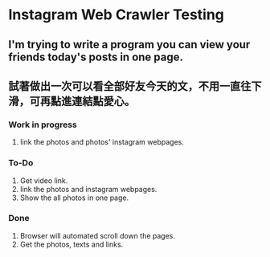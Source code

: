# Instagram Web Crawler Testing


## I'm trying to write a program you can view your friends today's posts in one page.
## 試著做出一次可以看全部好友今天的文，不用一直往下滑，可再點進連結點愛心。


### Work in progress
1. link the photos and photos' instagram webpages.


### To-Do

1. Get video link.
2. link the photos and instagram webpages.
3. Show the all photos in one page.

### Done

1. Browser will automated scroll down the pages.
2. Get the photos, texts and links.
